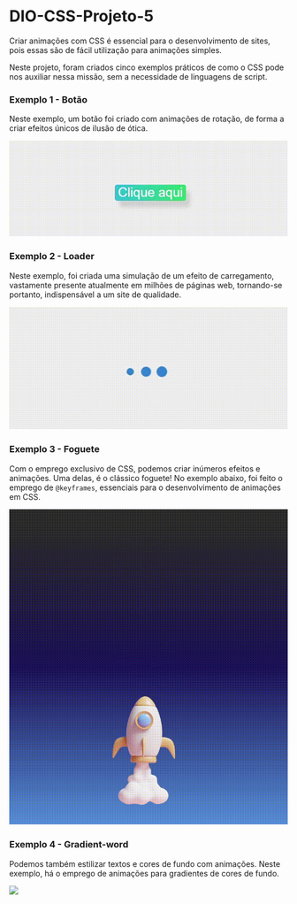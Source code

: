 # DIO-CSS-Projeto-5
Criar animações com CSS é essencial para o desenvolvimento de sites, pois essas são de fácil utilização para animações simples.

Neste projeto, foram criados cinco exemplos práticos de como o CSS pode nos auxiliar nessa missão, sem a necessidade de linguagens de script.

### Exemplo 1 - Botão
Neste exemplo, um botão foi criado com animações de rotação, de forma a criar efeitos únicos de ilusão de ótica.

<img src="Exemplo-1/assets/images/Exemplo-1.gif">


### Exemplo 2 - Loader
Neste exemplo, foi criada uma simulação de um efeito de carregamento, vastamente presente atualmente em milhões de páginas web, tornando-se portanto, indispensável a um site de qualidade.

<img src="Exemplo-2/assets/images/exemplo-2.gif">

### Exemplo 3 - Foguete
Com o emprego exclusivo de CSS, podemos criar inúmeros efeitos e animações. Uma delas, é o clássico foguete! No exemplo abaixo, foi feito o emprego de `@keyframes`, essenciais para o desenvolvimento de animações em CSS.

<img src="Exemplo-3/assets/images/Exemplo-3.gif">

### Exemplo 4 - Gradient-word
Podemos também estilizar textos e cores de fundo com animações. Neste exemplo, há o emprego de animações para gradientes de cores de fundo.

<img src="Exemplo-4/assets/Exemplo-4.gif">